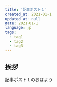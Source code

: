 ```yaml
---
title: '記事ポスト１'
created_at: 2021-01-1
updated_at: null
date: 2021-01-1
language: jp
tags:
  - tag1
  - tag2
  - tag3
---
```


## 挨拶

記事ポスト１のおはよう
